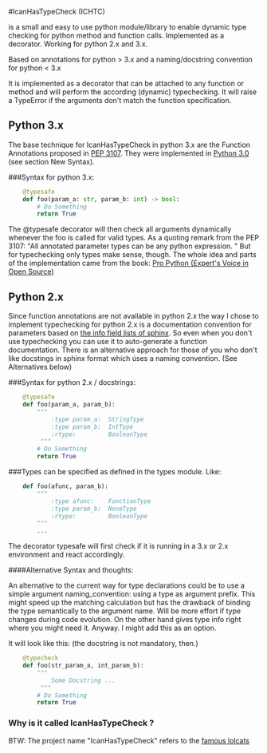 #IcanHasTypeCheck (ICHTC)


is a small and easy to use python module/library to enable dynamic type checking for python 
method and function calls. Implemented as a decorator. Working for python 2.x and 3.x.

Based on annotations for python &gt; 3.x and a naming/docstring convention for python &lt; 3.x

It is implemented as a decorator that can be attached to any function or method and will
perform the according (dynamic) typechecking.
It will raise a TypeError if the arguments don't match the function specification.

## Python 3.x
The base technique for IcanHasTypeCheck in python 3.x are the Function Annotations proposed 
in [PEP 3107](http://www.python.org/dev/peps/pep-3107/). 
They were implemented in [Python 3.0](http://docs.python.org/3.0/whatsnew/3.0.html) (see section New Syntax).

###Syntax for python 3.x:

```python
	@typesafe
	def foo(param_a: str, param_b: int) -> bool:
		# Do Something 
		return True
```
The @typesafe decorator will then check all arguments dynamically whenever the foo is called for valid types.
As a quoting remark from the PEP 3107: "All annotated parameter types can be any python expression. "
But for typechecking only types make sense, though.
The whole idea and parts of the implementation came from the book: [Pro Python (Expert's Voice in Open Source)](http://www.amazon.de/Python-Experts-Voice-Open-Source/dp/1430227575)

## Python 2.x
Since function annotations are not available in python 2.x the way I chose to implement typechecking for
python 2.x is a documentation convention for parameters based on [the info field lists of sphinx](http://sphinx-doc.org/markup/desc.html#info-field-lists). So even when you don't use typechecking you can use it to auto-generate a function documentation.
There is an alternative approach for those of you who don't like docstings in sphinx format which úses a naming convention. (See Alternatives below)

###Syntax for python 2.x / docstrings:

```python
	@typesafe
	def foo(param_a, param_b):
		""" 
			:type param_a: 	StringType
			:type param_b: 	IntType
			:rtype: 		BooleanType	
		 """
		# Do Something 
		return True
```

###Types can be specified as defined in the types module. Like:
```python
	def foo(afunc, param_b):
		""" 
			:type afunc: 	FunctionType
			:type param_b: 	NoneType
			:rtype: 		BooleanType
		"""
		...
```

The decorator typesafe will first check if it is running in a 3.x or 2.x environment and 
react accordingly.


####Alternative Syntax and thoughts:


An alternative to the current way for type declarations could be to use
a simple argument naming_convention: using a type as argument prefix.
This might speed up the matching calculation but has the drawback
of binding the type semantically to the argument name. Will be more effort if
type changes during code evolution. On the other hand gives type info right
where you might need it.  Anyway. I might add this as an option. 

It will look like this: (the docstring is not mandatory, then.)

```python
	@typecheck
	def foo(str_param_a, int_param_b):
		""" 
			Some Docstring ...
		 """
		# Do Something 
		return True
```


### Why is it called IcanHasTypeCheck ?

BTW: The project name "IcanHasTypeCheck" refers to the [famous lolcats](http://en.wikipedia.org/wiki/I_Can_Has_Cheezburger%3F)





